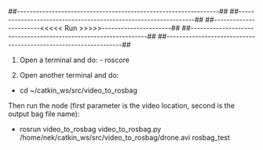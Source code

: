 ##----------------------------------------------------------------##
##----------------------------------------------------------------##
##-----------------------<<<<<   Run   >>>>>----------------------##
##----------------------------------------------------------------##
##----------------------------------------------------------------##


1. Open a terminal and do: - roscore

2. Open another terminal and do: 
- cd ~/catkin_ws/src/video_to_rosbag

Then run the node (first parameter is the video location, second is the output bag file name):
- rosrun video_to_rosbag video_to_rosbag.py /home/nek/catkin_ws/src/video_to_rosbag/drone.avi rosbag_test



















